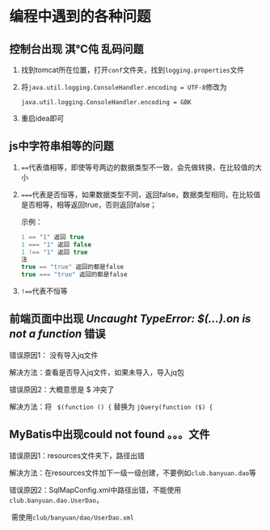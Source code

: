 # 编程中遇到的各种问题

##  控制台出现  淇℃伅  乱码问题

1. 找到tomcat所在位置，打开`conf`文件夹，找到`logging.properties`文件

2. 将`java.util.logging.ConsoleHandler.encoding = UTF-8`修改为

   `java.util.logging.ConsoleHandler.encoding = GBK`

3. 重启idea即可

## js中字符串相等的问题

1. `==`代表值相等，即使等号两边的数据类型不一致，会先做转换，在比较值的大小

2. `===`代表是否恒等，如果数据类型不同，返回false，数据类型相同，在比较值是否相等，相等返回true，否则返回false；

   示例：

   ```js
   1 == "1" 返回 true
   1 === "1" 返回 false
   1 !== "1" 返回 true
   注
   true == "true" 返回的都是false
   true === "true" 返回的都是false
   ```

3. `!==`代表不恒等

## 前端页面中出现 ***Uncaught TypeError: $(...).on is not a function*** 错误

错误原因1：  没有导入jq文件

解决方法：查看是否导入jq文件，如果未导入，导入jq包

错误原因2：大概意思是 $ 冲突了

解决方法：将 ` $(function () {`  替换为   `jQuery(function ($) {`

## MyBatis中出现could not found 。。。文件

错误原因1：resources文件夹下，路径出错

解决方法：在resources文件加下一级一级创建，不要例如`club.banyuan.dao`等

错误原因2：SqlMapConfig.xml中路径出错，不能使用`club.banyuan.dao.UserDao`，

​	需使用`club/banyuan/dao/UserDao.xml`